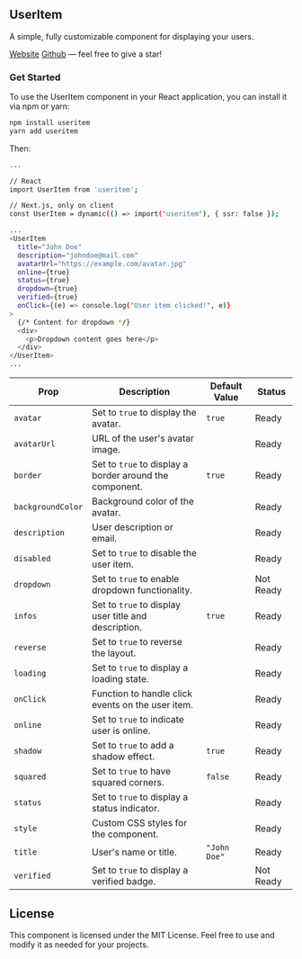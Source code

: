 ## UserItem

A simple, fully customizable component for displaying your users.

[Website](https://dub.sh/useritem)
[Github](https://dub.sh/useritem-github) — feel free to give a star!

### Get Started

To use the UserItem component in your React application, you can install it via npm or yarn:

```bash
npm install useritem
yarn add useritem
```

Then:

```bash
...

// React
import UserItem from 'useritem';

// Next.js, only on client
const UserItem = dynamic(() => import("useritem"), { ssr: false });

...
<UserItem
  title="John Doe"
  description="johndoe@mail.com"
  avatarUrl="https://example.com/avatar.jpg"
  online={true}
  status={true}
  dropdown={true}
  verified={true}
  onClick={(e) => console.log("User item clicked!", e)}
>
  {/* Content for dropdown */}
  <div>
    <p>Dropdown content goes here</p>
  </div>
</UserItem>
...
```

| Prop            | Description                                                             | Default Value | Status      |
|-----------------|-------------------------------------------------------------------------|---------------|-------------|
| `avatar`        | Set to `true` to display the avatar.                                    | `true`        | Ready       |
| `avatarUrl`     | URL of the user's avatar image.                                         |               | Ready       |
| `border`        | Set to `true` to display a border around the component.                 | `true`        | Ready       |
| `backgroundColor` | Background color of the avatar.                                       |               | Ready       |
| `description`   | User description or email.                                              |               | Ready       |
| `disabled`      | Set to `true` to disable the user item.                                 |               | Ready       |
| `dropdown`      | Set to `true` to enable dropdown functionality.                         |               | Not Ready   |
| `infos`         | Set to `true` to display user title and description.                    | `true`        | Ready       |
| `reverse`       | Set to `true` to reverse the layout.                                    |               | Ready       |
| `loading`       | Set to `true` to display a loading state.                               |               | Ready       |
| `onClick`       | Function to handle click events on the user item.                       |               | Ready       |
| `online`        | Set to `true` to indicate user is online.                               |               | Ready       |
| `shadow`        | Set to `true` to add a shadow effect.                                   | `true`        | Ready       |
| `squared`       | Set to `true` to have squared corners.                                  | `false`       | Ready       |
| `status`        | Set to `true` to display a status indicator.                            |               | Ready       |
| `style`         | Custom CSS styles for the component.                                    |               | Ready       |
| `title`         | User's name or title.                                                   | `"John Doe"`  | Ready       |
| `verified`      | Set to `true` to display a verified badge.                              |               | Not Ready   |

## License
This component is licensed under the MIT License. Feel free to use and modify it as needed for your projects.